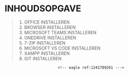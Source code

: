 # INHOUDSOPGAVE

> 1. OFFICE INSTALLEREN
> 2. BROWSER INSTALLEREN
> 3. MICROSOFT TEAMS INSTALLEREN
> 4. ONEDRIVE INSTALLEREN
> 5. 7-ZIP INSTALLEREN
> 6. MICROSOFT VS CODE INSTALLEREN
> 7. XAMPP INSTALLEREN
> 8. GIT INSTALLEREN
<!-- DIT COMMENTAAR LATEN STAAN AUB -->
                            <!-- eagle ref:1241789261 --->
